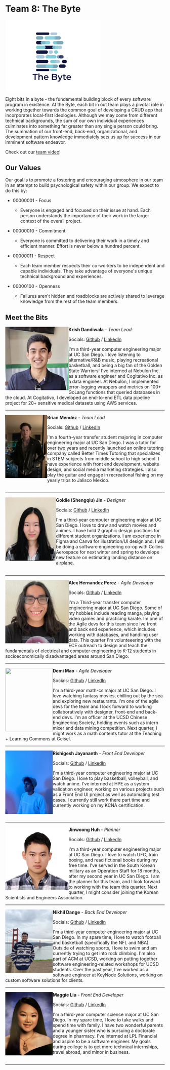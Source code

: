 # Team 8: The Byte

<img src="/admin/branding/LOGO.png"
     alt="Team 8 Logo"
     width="300px"
     height=""/>
     
Eight bits in a byte - the fundamental building block of every software program in existence. At the Byte, each bit in out team plays a pivotal role in working together towards the common goal of developing a CRUD app that incorporates local-first ideologies. Although we may come from different technical backgrounds, the sum of our own individual experiences culminates into something far greater than any single person could bring. The summation of our front-end, back-end, organizational, and development pattern knowledge immediately sets us up for success in our imminent software endeavor. 

Check out our [team video](https://youtu.be/TWtL6K_9kgE)!

## Our Values 
Our goal is to promote a fostering and encouraging atmosphere in our team in an attempt to build psychological safety within our group. We expect to do this by: 

- 00000001 - Focus
  - Everyone is engaged and focused on their issue at hand. Each person understands the importance of their work in the larger context of the overall project. 

- 00000010 - Commitment
  - Everyone is committed to delivering their work in a timely and efficient manner. Effort is never below a hundred percent. 

- 00000011 - Respect
  - Each team member respects their co-workers to be independent and capable individuals. They take advantage of everyone's unique technical background and experiences.    

- 00000100 - Openness
  - Failures aren't hidden and roadblocks are actively shared to leverage knowledge from the rest of the team members. 

## Meet the Bits

<img src="photos/Krish.jpg" align="left" width="200" height="200">

**Krish Dandiwala** - *Team Lead*

Socials: [Github](https://github.com/kdandiwala) / [LinkedIn](https://www.linkedin.com/in/krish-dandiwala/)

I'm a third-year computer engineering major at UC San Diego. I love listening to alternative/R&B music, playing recreational basketball, and being a big fan of the Golden State Warriors! I've interned at Nebulon Inc. as a software engineer and Cogitativo Inc. as a data engineer. At Nebulon, I implemented error-logging wrappers and metrics on 100+ GoLang functions that queried databases in the cloud. At Cogitativo, I developed an end-to-end ETL data pipeline project for 20+ sensitive medical datasets using AWS services.

---

<img src="photos/BrianM.jpg" align="left" width="" height="200">

**Brian Mendez** - *Team Lead*

Socials: [Github](https://github.com/b1mendez) / [LinkedIn](https://www.linkedin.com/in/brian-mendez-2530801b0/)

I'm a fourth-year transfer student majoring in computer engineering major at UC San Diego. I was a tutor for over two years and recently launched an online tutoring company called Better Times Tutoring that specializes in STEM subjects from middle school to high school. I have experience with front end development, website design, and social media marketing strategies. I also play the guitar and engage in recreational fishing on my yearly trips to Jalisco Mexico. 
<br>
<br>

---

<img src="photos/Goldie.jpeg" align="left" width="" height="200">

**Goldie (Shengqiu) Jin** - *Designer*

Socials: [Github](https://github.com/sjin799) / [LinkedIn](https://www.linkedin.com/in/shengqiujin/)

 I'm a third-year computer engineering major at UC San Diego. I love to draw and watch movies and animes. I have hold 2 graphic design positions for different student organizations. I am experience in Figma and Canva for illustration/UI design and. I will be doing a software engineering co-op with Collins Aerospace for next winter and spring to develope new feature on estimating landing distance on airplane. 
<br>
<br>

---


<img src="photos/alex.png" align="left" width="200" height="200">

**Alex Hernandez Perez** - *Agile Developer*

Socials: [Github](https://github.com/anh010) / [LinkedIn](https://www.linkedin.com/in/alex-hernandez-perez-843371253/)

I'm a Third-year transfer computer engineering major at UC San Diego. Some of my hobbies include reading manga, playing video games and practicing karate. Im one of the Agile devs for this team since Ive front and back end experience, which includes working with databases, and handling user data. This quarter I'm volunteeering with the ECE outreach to design and teach the fundamentals of electrical and computer engineering to K-12 students in socioeconomically disadvantaged areas around San Diego.


---


<img src="photos/Demi.jpeg" align="left" width="150" height="200">

**Demi Mao** - *Agile Developer*

Socials: [Github](https://github.com/demimao) / [LinkedIn](https://www.linkedin.com/in/demi-mao-823208218/)

I'm a third-year math-cs major at UC San Diego. I love watching fantasy movies, chilling out by the sea and exploring new restaurants. I'm one of the agile devs for the team and I look forward to working collaboratively with designer, front-end and back-end devs. I'm an officer at the UCSD Chinese Engineering Society, holding events such as intern mixer and data mining competition. Next quarter, I might work as a math contents tutor at the Teaching + Learning Commons at Geisel.

---

<img src="photos/Rishi.jpg" align="left" width="" height="200">

**Rishigesh Jayananth** - *Front End Developer*

Socials: [Github](https://github.com/rjayanan) / [LinkedIn](https://www.linkedin.com/in/rishigesh-jayananth-024807243/)

I'm a third-year computer engineering major at UC San Diego. I love to play basketball, volleyball, and watch anime. I've interned at HPE as a system validation engineer, working on various projects such as a Front End UI project as well as automating test cases. I currently still work there part time and currently working on my KCNA certification.  

<br>

---

<img src="photos/Jinwoong.jpg" align="left" width="" height="200">

**Jinwoong Huh** - *Planner*

Socials: [Github](https://github.com/Jaywhuh) / [LinkedIn](https://www.linkedin.com/in/jinwoong-huh-009699197/)

I'm a third-year computer engineering major at UC San Diego. I love to watch UFC, train boxing, and read fictional books during my free time. I've served in the South Korean military as an Operation Staff for 18 months, after my second year in UC San Diego. I am the planner for this team, and I look forward to working with the team this quarter. Next quarter, I might consider joining the Korean Scientists and Engineers Association. 

___

<img src="photos/Nikhil.jpg" align="left" width="" height="200">

**Nikhil Dange** - *Back End Developer*

Socials: [Github](https://github.com/nik-dange) / [LinkedIn](https://www.linkedin.com/in/nsdange/)

I'm a third-year computer engineering major at UC San Diego. In my spare time, I love to watch football and basketball (specifically the NFL and NBA). Outside of watching sports, I love to swim and am currently trying to get into rock climbing. I'm also part of ACM at UCSD, working on putting together software engineering-related workshops for UCSD students. Over the past year, I've worked as a software engineer at KeyNode Solutions, working on custom software solutions for clients. 
<br>

___

<img src="photos/Maggie.jpg" align="left" width="" height="200">

**Maggie Liu** - *Front End Developer*

Socials: [Github](https://github.com/maggieliu123) / [LinkedIn](www.linkedin.com/in/maggie-liu-26aa53228)

I'm a third-year computer science major at UC San Diego. In my spare time, I love to take walks and spend time with family. I have two wonderful parents and a younger sister who is pursuing a doctorate degree in pharmacy. I've interned at LPL Financial and aspire to be a software engineer. My goals during college is to get more technical internships, travel abroad, and minor in business.
<br>
<br>

___

